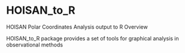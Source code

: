 # HOISAN_to_R
HOISAN Polar Coordinates Analysis output to R
Overview

HOISAN_to_R package provides a set of tools for graphical analysis in observational methods

